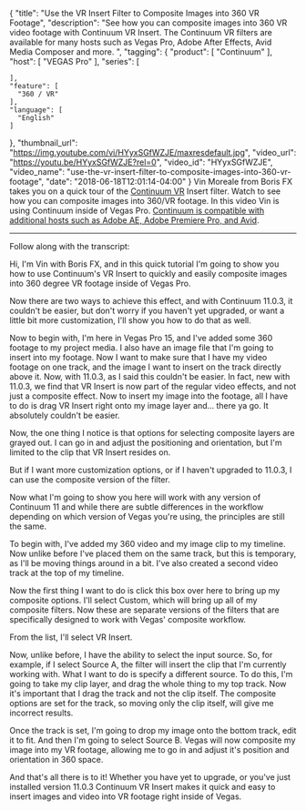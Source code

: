 {
  "title": "Use the VR Insert Filter to Composite Images into 360 VR Footage",
  "description": "See how you can composite images into 360 VR video footage with Continuum VR Insert. The Continuum VR filters are available for many hosts such as Vegas Pro, Adobe After Effects, Avid Media Composer and more. ",
  "tagging": {
    "product": [
      "Continuum"
    ],
    "host": [
      "VEGAS Pro"
    ],
    "series": [

    ],
    "feature": [
      "360 / VR"
    ],
    "language": [
      "English"
    ]
  },
  "thumbnail_url": "https://img.youtube.com/vi/HYyxSGfWZJE/maxresdefault.jpg",
  "video_url": "https://youtu.be/HYyxSGfWZJE?rel=0",
  "video_id": "HYyxSGfWZJE",
  "video_name": "use-the-vr-insert-filter-to-composite-images-into-360-vr-footage",
  "date": "2018-06-18T12:01:14-04:00"
}
Vin Moreale from Boris FX takes you on a quick tour of the [Continuum VR](/products/continuum-units/continuum-vr/) Insert filter. Watch to see how you can composite images into 360/VR footage. In this video Vin is using Continuum inside of Vegas Pro. [Continuum is compatible with additional hosts such as Adobe AE, Adobe Premiere Pro, and Avid](/faq/continuum-specifications/).

<hr>

Follow along with the transcript:

Hi, I'm Vin with Boris FX, and in this quick tutorial I'm going to show you how to use Continuum's VR Insert to quickly and easily composite images into 360 degree VR footage inside of Vegas Pro. 

Now there are two ways to achieve this effect, and with Continuum 11.0.3, it couldn't be easier, but don't worry if you haven't yet upgraded, or want a little bit more customization, I'll show you how to do that as well. 

Now to begin with, I'm here in Vegas Pro 15, and I've added some 360 footage to my project media. I also have an image file that I'm going to insert into my footage.  Now I want to make sure that I have my video footage on one track, and the image I want to insert on the track directly above it. Now, with 11.0.3, as I said this couldn't be easier. In fact, new with 11.0.3, we find that VR Insert is now part of the regular video effects, and not just a composite effect. Now to insert my image into the footage, all I have to do is drag VR Insert right onto my image layer and... there ya go. It absolutely couldn't be easier.

Now, the one thing I notice is that options for selecting composite layers are grayed out. I can go in and adjust the positioning and orientation, but I'm limited to the clip that VR Insert resides on. 

But if I want more customization options, or if I haven't upgraded to 11.0.3, I can use the composite version of the filter.

Now what I'm going to show you here will work with any version of Continuum 11 and while there are subtle differences in the workflow depending on which version of Vegas you're using, the principles are still the same. 

To begin with, I've added my 360 video and my image clip to my timeline. Now unlike before I've placed them on the same track, but this is temporary, as I'll be moving things around in a bit. I've also created a second video track at the top of my timeline. 

Now the first thing I want to do is click this box over here to bring up my composite options. I'll select Custom, which will bring up all of my composite filters. Now these are separate versions of the filters that are specifically designed to work with Vegas' composite workflow. 

From the list, I'll select VR Insert.

Now, unlike before, I have the ability to select the input source. So, for example, if I select Source A, the filter will insert the clip that I'm currently working with. What I want to do is specify a different source. To do this, I'm going to take my clip layer, and drag the whole thing to my top track. Now it's important that I drag the track and not the clip itself. The composite options are set for the track, so moving only the clip itself, will give me incorrect results. 

Once the track is set, I'm going to drop my image onto the bottom track, edit it to fit. And then I'm going to select Source B. Vegas will now composite my image into my VR footage, allowing me to go in and adjust it's position and orientation in 360 space. 

And that's all there is to it! Whether you have yet to upgrade, or you've just installed version 11.0.3 Continuum VR Insert makes it quick and easy to insert images and video into VR footage right inside of Vegas. 

